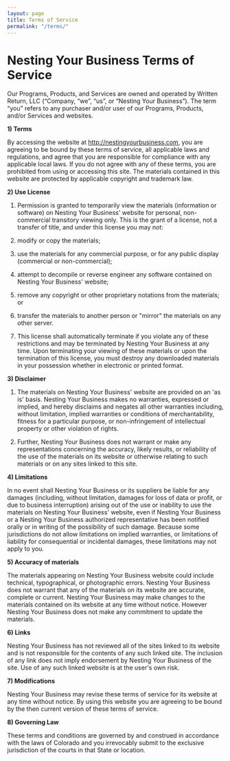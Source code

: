 ```yaml
---
layout: page
title: Terms of Service
permalink: "/terms/"
---
```

# Nesting Your Business Terms of Service

Our Programs, Products, and Services are owned and operated by Written Return, LLC (“Company, “we”, “us”, or “Nesting Your Business”). The term “you” refers to any purchaser and/or user of our Programs, Products, and/or Services and websites. 

**1) Terms**

By accessing the website at http://nestingyourbusiness.com, you are agreeing to be bound by these terms of service, all applicable laws and regulations, and agree that you are responsible for compliance with any applicable local laws. If you do not agree with any of these terms, you are prohibited from using or accessing this site. The materials contained in this website are protected by applicable copyright and trademark law.

**2) Use License**

1. Permission is granted to temporarily view the materials (information or software) on Nesting Your Business' website for personal, non-commercial transitory viewing only. This is the grant of a license, not a transfer of title, and under this license you may not:

2. modify or copy the materials;

3. use the materials for any commercial purpose, or for any public display (commercial or non-commercial);

4. attempt to decompile or reverse engineer any software contained on Nesting Your Business' website;

5. remove any copyright or other proprietary notations from the materials; or

6. transfer the materials to another person or "mirror" the materials on any other server.

7. This license shall automatically terminate if you violate any of these restrictions and may be terminated by Nesting Your Business at any time. Upon terminating your viewing of these materials or upon the termination of this license, you must destroy any downloaded materials in your possession whether in electronic or printed format.

**3) Disclaimer**

1. The materials on Nesting Your Business' website are provided on an 'as is' basis. Nesting Your Business makes no warranties, expressed or implied, and hereby disclaims and negates all other warranties including, without limitation, implied warranties or conditions of merchantability, fitness for a particular purpose, or non-infringement of intellectual property or other violation of rights.

2. Further, Nesting Your Business does not warrant or make any representations concerning the accuracy, likely results, or reliability of the use of the materials on its website or otherwise relating to such materials or on any sites linked to this site.

**4) Limitations**

In no event shall Nesting Your Business or its suppliers be liable for any damages (including, without limitation, damages for loss of data or profit, or due to business interruption) arising out of the use or inability to use the materials on Nesting Your Business' website, even if Nesting Your Business or a Nesting Your Business authorized representative has been notified orally or in writing of the possibility of such damage. Because some jurisdictions do not allow limitations on implied warranties, or limitations of liability for consequential or incidental damages, these limitations may not apply to you.

**5) Accuracy of materials**

The materials appearing on Nesting Your Business website could include technical, typographical, or photographic errors. Nesting Your Business does not warrant that any of the materials on its website are accurate, complete or current. Nesting Your Business may make changes to the materials contained on its website at any time without notice. However Nesting Your Business does not make any commitment to update the materials.

**6) Links**

Nesting Your Business has not reviewed all of the sites linked to its website and is not responsible for the contents of any such linked site. The inclusion of any link does not imply endorsement by Nesting Your Business of the site. Use of any such linked website is at the user's own risk.

**7) Modifications**

Nesting Your Business may revise these terms of service for its website at any time without notice. By using this website you are agreeing to be bound by the then current version of these terms of service.

**8) Governing Law**

These terms and conditions are governed by and construed in accordance with the laws of Colorado and you irrevocably submit to the exclusive jurisdiction of the courts in that State or location.